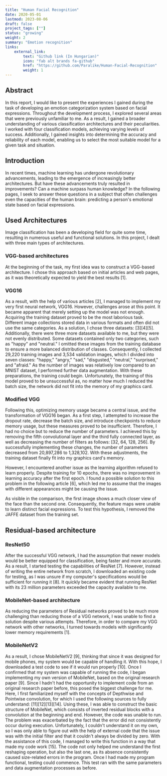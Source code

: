 ```yaml
---
title: "Human Facial Recognition"
date: 2020-05-01
lastmod: 2023-08-06
draft: false
project_tags: [""]
status: "growing"
weight: 2
summary: "Emotion recognition"
links:
    external_link:
        text: "Github link (In Hungarian)"
        icon: "fab alt brands fa-github"
        href: "https://github.com/Paralike/Human-Facial-Recognition"
        weight: 1
---
```

## Abstract

In this report, I would like to present the experiences I gained during the task of developing an emotion categorization system based on facial expressions. Throughout the development process, I explored several areas that were previously unfamiliar to me. As a result, I gained a broader understanding of various classification architectures and their peculiarities. I worked with four classification models, achieving varying levels of success. Additionally, I gained insights into determining the accuracy and reliability of each model, enabling us to select the most suitable model for a given task and situation.

## Introduction
In recent times, machine learning has undergone revolutionary advancements, leading to the emergence of increasingly better architectures. But have these advancements truly resulted in improvements? Can a machine surpass human knowledge? In the following pages, I seek to answer these questions in a subject that often challenges even the capacities of the human brain: predicting a person's emotional state based on facial expressions.

## Used Architectures
Image classification has been a developing field for quite some time, resulting in numerous useful and functional solutions. In this project, I dealt with three main types of architectures.

### VGG-based architectures
At the beginning of the task, my first idea was to construct a VGG-based architecture. I chose this approach based on initial articles and web pages, as it was theoretically expected to yield the best results [1].

### VGG16
As a result, with the help of various articles [2], I managed to implement my very first neural network, VGG16. However, challenges arose at this point. It became apparent that merely setting up the model was not enough. Acquiring the training dataset proved to be the most laborious task. Different image collections stored data in various formats and often did not use the same categories. As a solution, I chose three datasets: [3][4][5]. Additionally, there were three more datasets available to me, but they were not evenly distributed. Some datasets contained only two categories, such as "happy" and "neutral." I omitted these images from the training database to ensure a more balanced distribution of classes. Consequently, I collected 29,220 training images and 3,534 validation images, which I divided into seven classes: "happy," "angry," "sad," "disgusted," "neutral," "surprised," and "afraid." As the number of images was relatively low compared to an MNIST dataset, I performed further data augmentation. With these preparations, the training could begin. Unfortunately, the training of this model proved to be unsuccessful as, no matter how much I reduced the batch size, the network did not fit into the memory of my graphics card.

### Modified VGG
Following this, optimizing memory usage became a central issue, and the transformation of VGG16 began. As a first step, I attempted to increase the dropout rate, decrease the batch size, and introduce checkpoints to reduce memory usage, but these measures proved to be insufficient. Therefore, I had no choice but to reduce the number of parameters. I achieved this by removing the fifth convolutional layer and the third fully connected layer, as well as decreasing the number of filters as follows: [32, 64, 128, 256]. By successfully implementing these changes, the number of parameters decreased from 20,897,286 to 1,328,102. With these adjustments, the training dataset finally fit into my graphics card's memory.

However, I encountered another issue as the learning algorithm refused to learn properly. Despite training for 10 epochs, there was no improvement in learning accuracy after the first epoch. I found a possible solution to this problem in the following article [6], which led me to assume that the images with different appearances might be causing the issue.

As visible in the comparison, the first image shows a much closer view of the face than the second one. Consequently, the feature maps were unable to learn distinct facial expressions. To test this hypothesis, I removed the JAFFE dataset from the training set.

## Residual-based architecture

### ResNet50
After the successful VGG network, I had the assumption that newer models would be better equipped for classification, being faster and more accurate. As a result, I started testing the capabilities of ResNet [7]. However, instead of writing the entire network from scratch, I downloaded an existing code for testing, as I was unsure if my computer's specifications would be sufficient for running it [8]. It quickly became evident that running ResNet with its 23 million parameters exceeded the capacity available to me.

### MobileNet-based architecture
As reducing the parameters of Residual networks proved to be much more challenging than reducing those of a VGG network, I was unable to find a solution despite various attempts. Therefore, in order to compare my VGG network with other networks, I turned towards models with significantly lower memory requirements [1].

### MobileNetV2
As a result, I chose MobileNetV2 [9], thinking that since it was designed for mobile phones, my system would be capable of handling it. With this hope, I downloaded a test code to see if it would run properly [10]. Once I confirmed that my system was capable of running the code, I began implementing my own version of MobileNet, based on the original research paper [9]. Since I hadn't had the opportunity to implement code from an original research paper before, this posed the biggest challenge for me. Here, I first familiarized myself with the concepts of Depthwise and Pointwise convolution, for which I used the following sources to fully understand: [11][12][13][14]. Using these, I was able to construct the basic structure of MobileNet, which consists of inverted residual blocks with a convolution at the beginning and end. However, the code was unable to run. The problem was exacerbated by the fact that the error did not consistently occur during execution. Unfortunately, I couldn't understand it on my own, so I was only able to figure out with the help of external code that the issue was with the initial filter and that it couldn't always be divided by zero. With the assistance of this code, I managed to write this function in a way that made my code work [15]. The code not only helped me understand the first reshaping operation, but also the last one, as its absence consistently caused size-related errors in the program. Once I had made my program functional, testing could commence. This test ran with the same parameters and data augmentation processes as before.
